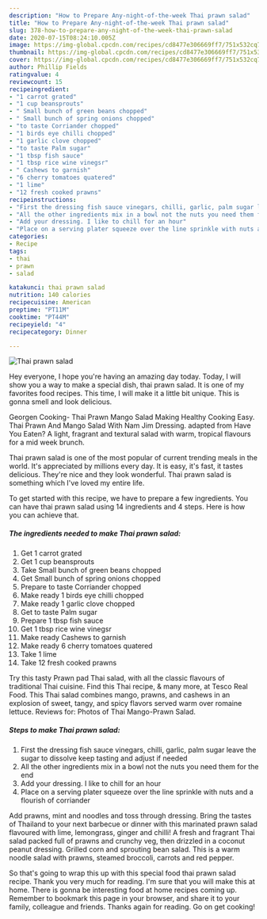 ```yaml
---
description: "How to Prepare Any-night-of-the-week Thai prawn salad"
title: "How to Prepare Any-night-of-the-week Thai prawn salad"
slug: 378-how-to-prepare-any-night-of-the-week-thai-prawn-salad
date: 2020-07-15T08:24:10.005Z
image: https://img-global.cpcdn.com/recipes/cd8477e306669ff7/751x532cq70/thai-prawn-salad-recipe-main-photo.jpg
thumbnail: https://img-global.cpcdn.com/recipes/cd8477e306669ff7/751x532cq70/thai-prawn-salad-recipe-main-photo.jpg
cover: https://img-global.cpcdn.com/recipes/cd8477e306669ff7/751x532cq70/thai-prawn-salad-recipe-main-photo.jpg
author: Phillip Fields
ratingvalue: 4
reviewcount: 15
recipeingredient:
- "1 carrot grated"
- "1 cup beansprouts"
- " Small bunch of green beans chopped"
- " Small bunch of spring onions chopped"
- "to taste Corriander chopped"
- "1 birds eye chilli chopped"
- "1 garlic clove chopped"
- "to taste Palm sugar"
- "1 tbsp fish sauce"
- "1 tbsp rice wine vinegsr"
- " Cashews to garnish"
- "6 cherry tomatoes quatered"
- "1 lime"
- "12 fresh cooked prawns"
recipeinstructions:
- "First the dressing fish sauce vinegars, chilli, garlic, palm sugar leave the sugar to dissolve keep tasting and adjust if needed"
- "All the other ingredients mix in a bowl not the nuts you need them for the end"
- "Add your dressing. I like to chill for an hour"
- "Place on a serving plater squeeze over the line sprinkle with nuts and a flourish of corriander"
categories:
- Recipe
tags:
- thai
- prawn
- salad

katakunci: thai prawn salad 
nutrition: 140 calories
recipecuisine: American
preptime: "PT11M"
cooktime: "PT44M"
recipeyield: "4"
recipecategory: Dinner

---
```



![Thai prawn salad](https://img-global.cpcdn.com/recipes/cd8477e306669ff7/751x532cq70/thai-prawn-salad-recipe-main-photo.jpg)

Hey everyone, I hope you're having an amazing day today. Today, I will show you a way to make a special dish, thai prawn salad. It is one of my favorites food recipes. This time, I will make it a little bit unique. This is gonna smell and look delicious.

Georgen Cooking- Thai Prawn Mango Salad Making Healthy Cooking Easy. Thai Prawn And Mango Salad With Nam Jim Dressing. adapted from Have You Eaten? A light, fragrant and textural salad with warm, tropical flavours for a mid week brunch.

Thai prawn salad is one of the most popular of current trending meals in the world. It's appreciated by millions every day. It is easy, it's fast, it tastes delicious. They're nice and they look wonderful. Thai prawn salad is something which I've loved my entire life.


To get started with this recipe, we have to prepare a few ingredients. You can have thai prawn salad using 14 ingredients and 4 steps. Here is how you can achieve that.

<!--inarticleads1-->

##### The ingredients needed to make Thai prawn salad:

1. Get 1 carrot grated
1. Get 1 cup beansprouts
1. Take  Small bunch of green beans chopped
1. Get  Small bunch of spring onions chopped
1. Prepare to taste Corriander chopped
1. Make ready 1 birds eye chilli chopped
1. Make ready 1 garlic clove chopped
1. Get to taste Palm sugar
1. Prepare 1 tbsp fish sauce
1. Get 1 tbsp rice wine vinegsr
1. Make ready  Cashews to garnish
1. Make ready 6 cherry tomatoes quatered
1. Take 1 lime
1. Take 12 fresh cooked prawns


Try this tasty Prawn pad Thai salad, with all the classic flavours of traditional Thai cuisine. Find this Thai recipe, &amp; many more, at Tesco Real Food. This Thai salad combines mango, prawns, and cashews in an explosion of sweet, tangy, and spicy flavors served warm over romaine lettuce. Reviews for: Photos of Thai Mango-Prawn Salad. 

<!--inarticleads2-->

##### Steps to make Thai prawn salad:

1. First the dressing fish sauce vinegars, chilli, garlic, palm sugar leave the sugar to dissolve keep tasting and adjust if needed
1. All the other ingredients mix in a bowl not the nuts you need them for the end
1. Add your dressing. I like to chill for an hour
1. Place on a serving plater squeeze over the line sprinkle with nuts and a flourish of corriander


Add prawns, mint and noodles and toss through dressing. Bring the tastes of Thailand to your next barbecue or dinner with this marinated prawn salad flavoured with lime, lemongrass, ginger and chilli! A fresh and fragrant Thai salad packed full of prawns and crunchy veg, then drizzled in a coconut peanut dressing. Grilled corn and sprouting bean salad. This is a warm noodle salad with prawns, steamed broccoli, carrots and red pepper. 

So that's going to wrap this up with this special food thai prawn salad recipe. Thank you very much for reading. I'm sure that you will make this at home. There is gonna be interesting food at home recipes coming up. Remember to bookmark this page in your browser, and share it to your family, colleague and friends. Thanks again for reading. Go on get cooking!
